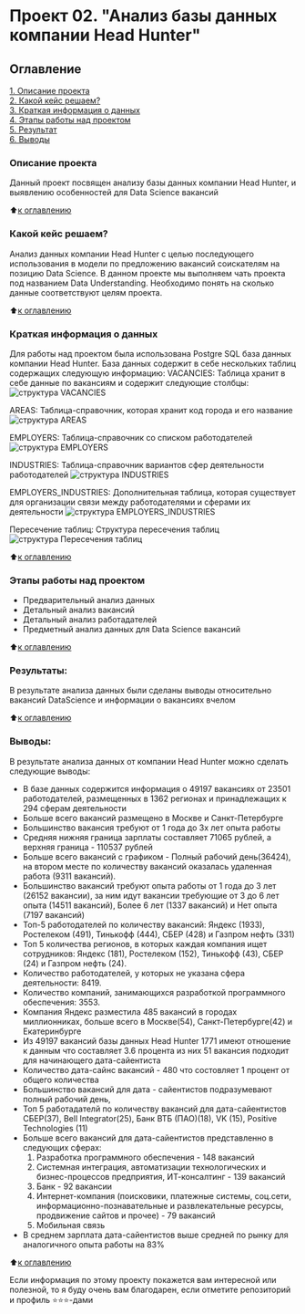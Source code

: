 # Проект 02. "Анализ базы данных компании Head Hunter"

## Оглавление 
[1. Описание проекта](README.md#Описание-проекта)  
[2. Какой кейс решаем?](README.md#Какой-кейс-решаем)  
[3. Краткая информация о данных](README.md#Краткая-информация-о-данных)  
[4. Этапы работы над проектом](README.md#Этапы-работы-над-проектом)  
[5. Результат](README.md#Результат)    
[6. Выводы](README.md#Выводы) 


### Описание проекта    
Данный проект посвящен анализу базы данных компании Head Hunter, и выявлению особенностей для Data Science вакансий

:arrow_up:[к оглавлению](README.md#Оглавление)


### Какой кейс решаем?    
Анализ данных компании Head Hunter с целью последующего использования в модели по предложению вакансий соискателям на позицию Data Science. В данном проекте мы выполняем чать проекта под названием Data Understanding. Необходимо понять на сколько данные соответствуют целям проекта.

:arrow_up:[к оглавлению](README.md#Оглавление)


### Краткая информация о данных
Для работы над проектом была использована Postgre SQL база данных компании Head Hunter. База данных содержит в себе нескольких таблиц содержащих следующую информацию:
VACANCIES:
Таблица хранит в себе данные по вакансиям и содержит следующие столбцы:
![структура VACANCIES](https://drive.google.com/uc?export=download&confirm=no_antivirus&id=1xLfQM4gVuENkJi9GDGU3Sm6PR_l6a1Bj)

AREAS:
Таблица-справочник, которая хранит код города и его название
![структура AREAS](https://drive.google.com/uc?export=download&confirm=no_antivirus&id=1GMov5xltQVy5w2v-P63d_hkzxjHoA1c2)

EMPLOYERS:
Таблица-справочник со списком работодателей
![структура EMPLOYERS](https://drive.google.com/uc?export=download&confirm=no_antivirus&id=1wpwqkGGu-2NerUFTYCLyksNBFwV8JqWX)

INDUSTRIES:
Таблица-справочник вариантов сфер деятельности работодателей
![структура INDUSTRIES](https://drive.google.com/uc?export=download&confirm=no_antivirus&id=1NtcBr1_Ji2NnOfZ2JdY-d38Mj1IOaVAw)

EMPLOYERS_INDUSTRIES:
Дополнительная таблица, которая существует для организации связи между работодателями и сферами их деятельности
![структура EMPLOYERS_INDUSTRIES](https://drive.google.com/uc?export=download&confirm=no_antivirus&id=19Fsoopp91NNnWmUJNKQ4HT0njmJFuDwX)

Пересечение таблиц:
Структура пересечения таблиц
![структура Пересечения таблиц](https://drive.google.com/uc?export=download&confirm=no_antivirus&id=1uO8ebgvR9TVEop4eh4UYkJRM1E7uFfkf)

:arrow_up:[к оглавлению](README.md#Оглавление)


### Этапы работы над проектом  
+ Предварительный анализ данных
+ Детальный анализ вакансий
+ Детальный анализ работадателей
+ Предметный анализ данных для Data Science вакансий
    
:arrow_up:[к оглавлению](README.md#Оглавление)


### Результаты:  
В результате анализа данных были сделаны выводы относительно вакансий DataScience и информации о вакансиях вчелом

:arrow_up:[к оглавлению](README.md#Оглавление)


### Выводы:  
В результате анализа данных от компании Head Hunter можно сделать следующие выводы:

+ В базе данных содержится информация о 49197 вакансиях от 23501 работодателей, размещенных в 1362 регионах и принадлежащих к 294 сферам деятельности
+ Больше всего вакансий размещено в Москве и Санкт-Петербурге
+ Большинство вакансия требуют от 1 года до 3х лет опыта работы
+ Средняя нижняя граница зарплаты составляет 71065 рублей, а верхняя граница - 110537 рублей
+ Больше всего вакансий с графиком - Полный рабочий день(36424), на втором месте по количеству вакансий оказалась удаленная работа (9311 вакансий).
+ Большинство вакансий требуют опыта работы от 1 года до 3 лет (26152 вакансии), за ним идут вакансии требующие от 3 до 6 лет опыта (14511 вакансий), Более 6 лет (1337 вакансий) и Нет опыта (7197 вакансий)
+ Топ-5 работодателей по количеству вакансий: Яндекс (1933), Ростелеком (491), Тинькофф (444), СБЕР (428) и Газпром нефть (331)
+ Топ 5 количества регионов, в которых каждая компания ищет сотрудников: Яндекс (181), Ростелеком (152), Тинькофф (43), СБЕР (24) и Газпром нефть (24).
+ Количество работодателей, у которых не указана сфера деятельности: 8419.
+ Количество компаний, занимающихся разработкой программного обеспечения: 3553.
+ Компания Яндекс разместила 485 вакансий в городах миллионниках, больше всего в Москве(54), Санкт-Петербурге(42) и Екатеринбурге
+ Из 49197 вакансий базы данных Head Hunter 1771 имеют отношение к данным что составляет 3.6 процента из них 51 вакансия подходит для начинающего дата-сайентиста
+ Количество дата-сайнс вакансий - 480 что состовляет 1 процент от общего количества
+ Большинство вакансий для дата - сайентистов подразумевают полный рабочий день, 
+ Топ 5 работадателй по количеству вакансий для дата-сайентистов СБЕР(37), Bell Integrator(25), Банк ВТБ (ПАО)(18), VK (15), Positive Technologies (11)
+ Больше всего вакансий для дата-сайентистов представленно в следующих сферах:
    1. Разработка программного обеспечения - 148 вакансий
    2. Системная интеграция, автоматизации технологических и бизнес-процессов предприятия, ИТ-консалтинг - 139 вакансий
    3. Банк - 92 вакансии
    4. Интернет-компания (поисковики, платежные системы, соц.сети, информационно-познавательные и развлекательные ресурсы, продвижение сайтов и прочее) - 79 вакансий
    5. Мобильная связь
+ В среднем зарплата дата-сайентистов выше средней по рынку для аналогичного опыта работы на 83%

:arrow_up:[к оглавлению](README.md#Оглавление)


Если информация по этому проекту покажется вам интересной или полезной, то я буду очень вам благодарен, если отметите репозиторий и профиль ⭐️⭐️⭐️-дами